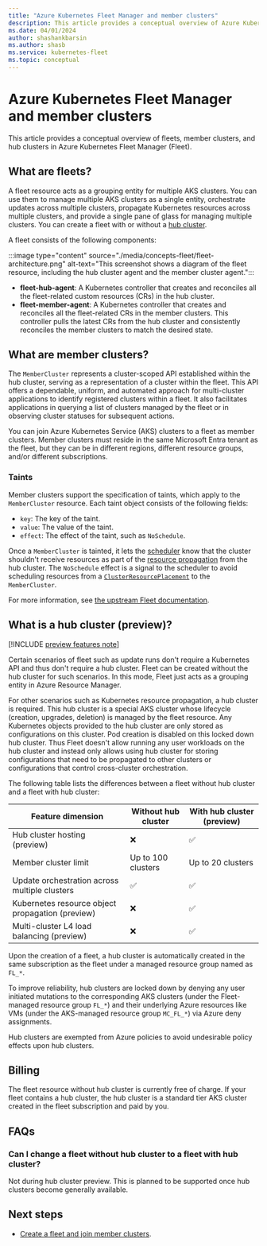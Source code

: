 ```yaml
---
title: "Azure Kubernetes Fleet Manager and member clusters"
description: This article provides a conceptual overview of Azure Kubernetes Fleet Manager and member clusters.
ms.date: 04/01/2024
author: shashankbarsin
ms.author: shasb
ms.service: kubernetes-fleet
ms.topic: conceptual
---
```


# Azure Kubernetes Fleet Manager and member clusters

This article provides a conceptual overview of fleets, member clusters, and hub clusters in Azure Kubernetes Fleet Manager (Fleet).

## What are fleets?

A fleet resource acts as a grouping entity for multiple AKS clusters. You can use them to manage multiple AKS clusters as a single entity, orchestrate updates across multiple clusters, propagate Kubernetes resources across multiple clusters, and provide a single pane of glass for managing multiple clusters. You can create a fleet with or without a [hub cluster](#what-is-a-hub-cluster-preview).

A fleet consists of the following components:

:::image type="content" source="./media/concepts-fleet/fleet-architecture.png" alt-text="This screenshot shows a diagram of the fleet resource, including the hub cluster agent and the member cluster agent.":::

* **fleet-hub-agent**: A Kubernetes controller that creates and reconciles all the fleet-related custom resources (CRs) in the hub cluster.
* **fleet-member-agent**: A Kubernetes controller that creates and reconciles all the fleet-related CRs in the member clusters. This controller pulls the latest CRs from the hub cluster and consistently reconciles the member clusters to match the desired state.

## What are member clusters?

The `MemberCluster` represents a cluster-scoped API established within the hub cluster, serving as a representation of a cluster within the fleet. This API offers a dependable, uniform, and automated approach for multi-cluster applications to identify registered clusters within a fleet. It also facilitates applications in querying a list of clusters managed by the fleet or in observing cluster statuses for subsequent actions.

You can join Azure Kubernetes Service (AKS) clusters to a fleet as member clusters. Member clusters must reside in the same Microsoft Entra tenant as the fleet, but they can be in different regions, different resource groups, and/or different subscriptions.

### Taints

Member clusters support the specification of taints, which apply to the `MemberCluster` resource. Each taint object consists of the following fields:

* `key`: The key of the taint.
* `value`: The value of the taint.
* `effect`: The effect of the taint, such as `NoSchedule`.

Once a `MemberCluster` is tainted, it lets the [scheduler](./concepts-scheduler-scheduling-framework.md) know that the cluster shouldn't receive resources as part of the [resource propagation](./concepts-resource-propagation.md) from the hub cluster. The `NoSchedule` effect is a signal to the scheduler to avoid scheduling resources from a [`ClusterResourcePlacement`](./concepts-resource-propagation.md#what-is-a-clusterresourceplacement) to the `MemberCluster`.

For more information, see [the upstream Fleet documentation](https://github.com/Azure/fleet/blob/main/docs/concepts/MemberCluster/README.md).

## What is a hub cluster (preview)?

[!INCLUDE [preview features note](./includes/preview/preview-callout.md)]

Certain scenarios of fleet such as update runs don't require a Kubernetes API and thus don't require a hub cluster. Fleet can be created without the hub cluster for such scenarios. In this mode, Fleet just acts as a grouping entity in Azure Resource Manager.

For other scenarios such as Kubernetes resource propagation, a hub cluster is required. This hub cluster is a special AKS cluster whose lifecycle (creation, upgrades, deletion) is managed by the fleet resource. Any Kubernetes objects provided to the hub cluster are only stored as configurations on this cluster. Pod creation is disabled on this locked down hub cluster. Thus Fleet doesn't allow running any user workloads on the hub cluster and instead only allows using hub cluster for storing configurations that need to be propagated to other clusters or configurations that control cross-cluster orchestration.

The following table lists the differences between a fleet without hub cluster and a fleet with hub cluster:

| Feature dimension | Without hub cluster | With hub cluster (preview) |
|-|-|-|
| Hub cluster hosting (preview) | :x: | :white_check_mark: |
| Member cluster limit | Up to 100 clusters | Up to 20 clusters |
| Update orchestration across multiple clusters | :white_check_mark: | :white_check_mark: |
| Kubernetes resource object propagation (preview) | :x: | :white_check_mark: |
| Multi-cluster L4 load balancing (preview) | :x: | :white_check_mark: |

Upon the creation of a fleet, a hub cluster is automatically created in the same subscription as the fleet under a managed resource group named as `FL_*`.

To improve reliability, hub clusters are locked down by denying any user initiated mutations to the corresponding AKS clusters (under the Fleet-managed resource group `FL_*`) and their underlying Azure resources like VMs (under the AKS-managed resource group `MC_FL_*`) via Azure deny assignments.

Hub clusters are exempted from Azure policies to avoid undesirable policy effects upon hub clusters.

## Billing

The fleet resource without hub cluster is currently free of charge. If your fleet contains a hub cluster, the hub cluster is a standard tier AKS cluster created in the fleet subscription and paid by you.

## FAQs

### Can I change a fleet without hub cluster to a fleet with hub cluster?

Not during hub cluster preview. This is planned to be supported once hub clusters become generally available.

## Next steps

* [Create a fleet and join member clusters](./quickstart-create-fleet-and-members.md).
